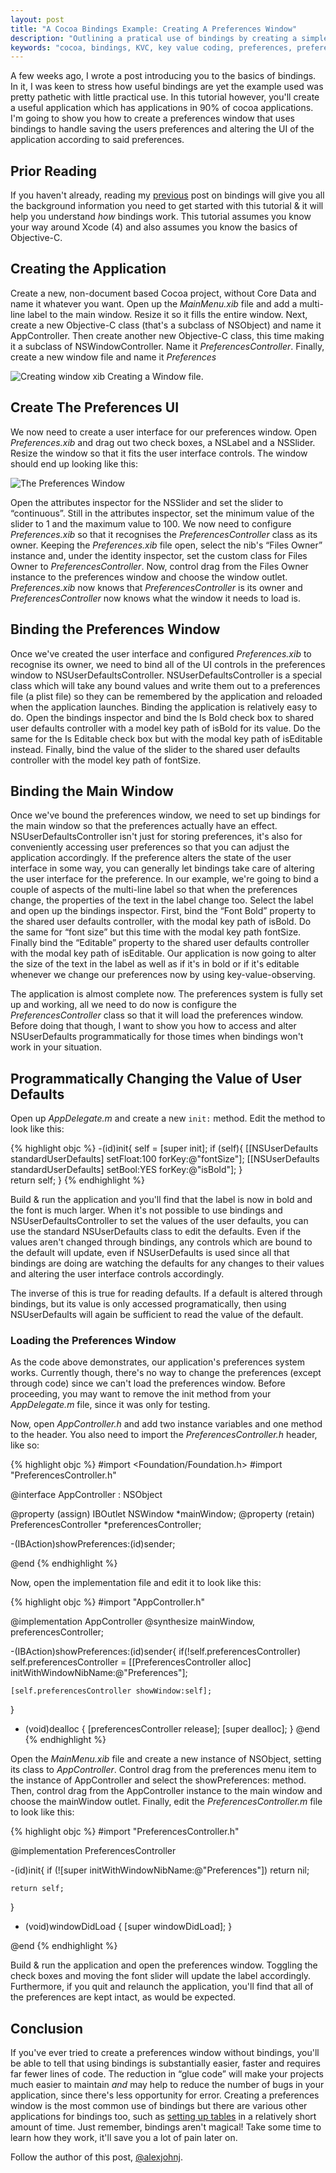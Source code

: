 ```yaml
---
layout: post
title: "A Cocoa Bindings Example: Creating A Preferences Window"
description: "Outlining a pratical use of bindings by creating a simple, reusable, preferences window" 
keywords: "cocoa, bindings, KVC, key value coding, preferences, preferences window, mac os x, NSUserDefaults, NSUserDefaultsController"
---
```


A few weeks ago, I wrote a post introducing you to the basics of bindings. In it, I was keen to stress how useful bindings are yet the example used was pretty pathetic with little practical use. In this tutorial however, you'll create a useful application which has applications in 90% of cocoa applications. I'm going to show you how to create a preferences window that uses bindings to handle saving the users preferences and altering the UI of the application according to said preferences. 

<!--more-->

## Prior Reading

If you haven't already, reading my [previous](/2011/04/09/introduction-to-cocoa-bindings/) post on bindings will give you all the background information you need to get started with this tutorial & it will help you understand *how* bindings work.  This tutorial assumes you know your way around Xcode (4) and also assumes you know the basics of Objective-C.

## Creating the Application

Create a new, non-document based Cocoa project, without Core Data and name it whatever you want. Open up the *MainMenu.xib* file and add a multi-line label to the main window. Resize it so it fills the entire window. Next, create a new Objective-C class (that's a subclass of NSObject) and name it AppController. Then create another new Objective-C class, this time making it a subclass of NSWindowController. Name it *PreferencesController*. Finally, create a new window file and name it *Preferences*

<img title="creating_window_xib.png" src="/images/posts/2011/05/aCocoaBindingsExampleCreatingAPreferencesWindow/creating_window_xib.png" alt="Creating window xib"/> Creating a Window file.

## Create The Preferences UI

We now need to create a user interface for our preferences window. Open *Preferences.xib* and drag out two check boxes, a NSLabel and a NSSlider. Resize the window so that it fits the user interface controls. The window should end up looking like this:

<img title="preferences_ui.png" src="/images/posts/2011/05/aCocoaBindingsExampleCreatingAPreferencesWindow/preferences_ui.png" alt="The Preferences Window"  />

Open the attributes inspector for the NSSlider and set the slider to “continuous”. Still in the attributes inspector, set the minimum value of the slider to 1 and the maximum value to 100. We now need to configure *Preferences.xib* so that it recognises the *PreferencesController* class as its owner. Keeping the *Preferences.xib* file open, select the nib's “Files Owner” instance and, under the identity inspector, set the custom class for Files Owner to *PreferencesController*. Now, control drag from the Files Owner instance to the preferences window and choose the window outlet. *Preferences.xib* now knows that *PreferencesController* is its owner and *PreferencesController* now knows what the window it needs to load is. 

## Binding the Preferences Window

Once we've created the user interface and configured *Preferences.xib* to recognise its owner, we need to bind all of the UI controls in the preferences window to NSUserDefaultsController. NSUserDefaultsController is a special class which will take any bound values and write them out to a preferences file (a plist file) so they can be remembered by the application and reloaded when the application launches. Binding the application is relatively easy to do. Open the bindings inspector and bind the Is Bold check box to shared user defaults controller with a model key path of isBold for its value. Do the same for the Is Editable check box but with the modal key path of isEditable instead. Finally, bind the value of the slider to the shared user defaults controller with the model key path of fontSize. 

## Binding the Main Window

Once we've bound the preferences window, we need to set up bindings for the main window so that the preferences actually have an effect. NSUserDefaultsController isn't just for storing preferences, it's also for conveniently accessing user preferences so that you can adjust the application accordingly. If the preference alters the state of the user interface in some way, you can generally let bindings take care of altering the user interface for the preference. In our example, we're going to bind a couple of aspects of the multi-line label so that when the preferences change, the properties of the text in the label change too. Select the label and open up the bindings inspector. First, bind the “Font Bold” property to the shared user defaults controller, with the modal key path of isBold. Do the same for “font size” but this time with the modal key path fontSize. Finally bind the “Editable” property to the shared user defaults controller with the modal key path of isEditable. Our application is now going to alter the size of the text in the label as well as if it's in bold or if it's editable whenever we change our preferences now by using key-value-observing. 

The application is almost complete now. The preferences system is fully set up and working, all we need to do now is configure the *PreferencesController* class so that it will load the preferences window. Before doing that though, I want to show you how to access and alter NSUserDefaults programmatically for those times when bindings won't work in your situation. 

## Programmatically Changing the Value of User Defaults

Open up *AppDelegate.m* and create a new `init:` method. Edit the method to look like this:

{% highlight objc %}
-(id)init{
	self = [super init];
	if (self){
		[[NSUserDefaults standardUserDefaults] setFloat:100 forKey:@"fontSize"];
		[[NSUserDefaults standardUserDefaults] setBool:YES forKey:@"isBold"];
	}	
	return self;
}
{% endhighlight %}

Build & run the application and you'll find that the label is now in bold and the font is much larger. When it's not possible to use bindings and NSUserDefaultsController to set the values of the user defaults, you can use the standard NSUserDefaults class to edit the defaults. Even if the values aren't changed through bindings, any controls which are bound to the default will update, even if NSUserDefaults is used since all that bindings are doing are watching the defaults for any changes to their values and altering the user interface controls accordingly. 

The inverse of this is true for reading defaults. If a default is altered through bindings, but its value is only accessed programatically, then using NSUserDefaults will again be sufficient to read the value of the default.

### Loading the Preferences Window

As the code above demonstrates, our application's preferences system works. Currently though, there's no way to change the preferences (except through code)  since we can't load the preferences window. Before proceeding, you may want to remove the init method from your *AppDelegate.m* file, since it was only for testing.

Now, open *AppController.h* and add two instance variables and one method to the header. You also need to import the *PreferencesController.h* header, like so: 

{% highlight objc %}
#import <Foundation/Foundation.h>
#import "PreferencesController.h"

@interface AppController : NSObject 

@property (assign) IBOutlet NSWindow *mainWindow;
@property (retain) PreferencesController *preferencesController;

-(IBAction)showPreferences:(id)sender; 

@end
{% endhighlight %}

Now, open the implementation file and edit it to look like this:

{% highlight objc %}
#import "AppController.h"

@implementation AppController
@synthesize mainWindow, preferencesController;

-(IBAction)showPreferences:(id)sender{
	if(!self.preferencesController)
		self.preferencesController = [[PreferencesController alloc] initWithWindowNibName:@"Preferences"];

	[self.preferencesController showWindow:self];
}

- (void)dealloc {
	[preferencesController release];
	[super dealloc];
}
@end
{% endhighlight %}

Open the *MainMenu.xib* file and create a new instance of NSObject, setting its class to *AppController*. Control drag from the preferences menu item to the instance of AppController and select the showPreferences: method. Then, control drag from the AppController instance to the main window and choose the mainWindow outlet. Finally, edit the *PreferencesController.m* file to look like this:

{% highlight objc %}
#import "PreferencesController.h"

@implementation PreferencesController

-(id)init{
	if (![super initWithWindowNibName:@"Preferences"])
	    return nil;
	    
	return self;
}

- (void)windowDidLoad {
	[super windowDidLoad];
}

@end
{% endhighlight %}

Build & run the application and open the preferences window. Toggling the check boxes and moving the font slider will update the label accordingly. Furthermore, if you quit and relaunch the application, you'll find that all of the preferences are kept intact, as would be expected. 

## Conclusion

If you've ever tried to create a preferences window without bindings, you'll be able to tell that using bindings is substantially easier, faster and requires far fewer lines of code. The reduction in “glue code” will make your projects much easier to maintain *and* may help to reduce the number of bugs in your application, since there's less opportunity for error. Creating a preferences window is the most common use of bindings but there are various other applications for bindings too, such as [setting up tables](/2011/07/14/nstableviews-nsarraycontrollers-and-more-bindings/) in a relatively short amount of time. Just remember, bindings aren't magical! Take some time to learn how they work, it'll save you a lot of pain later on. 

Follow the author of this post, [@alexjohnj](http://twitter.com/alexjohnj).
